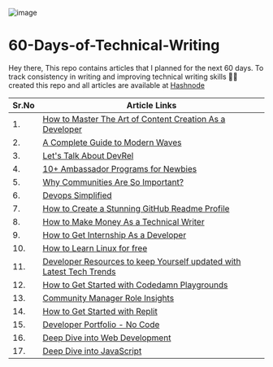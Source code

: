 
![image](https://user-images.githubusercontent.com/59861179/234605565-7f4779ae-2fce-4172-be90-863ac13bd00a.png)

# 60-Days-of-Technical-Writing

Hey there,
This repo contains articles that I planned for the next 60 days. To track consistency in writing and improving technical writing skills ✍🏻 created this repo and all articles are available at [Hashnode](https://devgancode.hashnode.dev/)

| Sr.No  | Article Links |
| ------------- | ------------- |
| 1.  | [How to Master The Art of Content Creation As a Developer](https://patilganesh1010.hashnode.dev/how-to-master-the-art-of-content-creation-as-a-developer)  |
| 2.  | [A Complete Guide to Modern Waves](https://patilganesh1010.hashnode.dev/a-complete-guide-to-modern-waves)  |
| 3.  | [Let's Talk About DevRel](https://patilganesh1010.hashnode.dev/lets-talk-about-devrel)  |
| 4.  | [10+ Ambassador Programs for Newbies](https://patilganesh1010.hashnode.dev/10-ambassador-programs-for-newbies)  |
| 5.  | [Why Communities Are So Important?](https://patilganesh1010.hashnode.dev/why-communities-are-so-important)  |
| 6.  | [Devops Simplified](https://dev.to/patilganesh1010/devops-simplified-j12)  |
| 7.  | [How to Create a Stunning GitHub Readme Profile](https://patilganesh1010.hashnode.dev/how-to-create-a-stunning-github-readme-profile)  |
| 8.  | [How to Make Money As a Technical Writer](https://patilganesh1010.hashnode.dev/a-complete-guide-to-make-money-as-a-technical-writer)  |
| 9.  | [How to Get Internship As a Developer](https://patilganesh1010.hashnode.dev/right-approach-to-get-internship-as-a-developer)  |
| 10. | [How to Learn Linux for free ](https://patilganesh1010.hashnode.dev/a-complete-guide-to-hackthebox)  
| 11. | [Developer Resources to keep Yourself updated with Latest Tech Trends](https://patilganesh1010.hashnode.dev/developer-resources-to-keep-yourself-updated-with-latest-tech-trends)  
| 12. | [How to Get Started with Codedamn Playgrounds](https://patilganesh1010.hashnode.dev/announcing-codedamn-playgrounds)
| 13. | [Community Manager Role Insights](https://patilganesh1010.hashnode.dev/community-manager-role-insights)
| 14. | [How to Get Started with Replit](https://dev.to/ganeshstwt/get-started-with-replit-24bf)
| 15. | [Developer Portfolio - No Code](https://dev.to/ganeshstwt/how-to-build-no-code-dev-portfolio-github-4chk)|
| 16. | [Deep Dive into Web Development](https://patilganesh1010.hashnode.dev/deep-dive-into-web-development)|
| 17. | [Deep Dive into JavaScript](https://devgancode.hashnode.dev/)|







 
